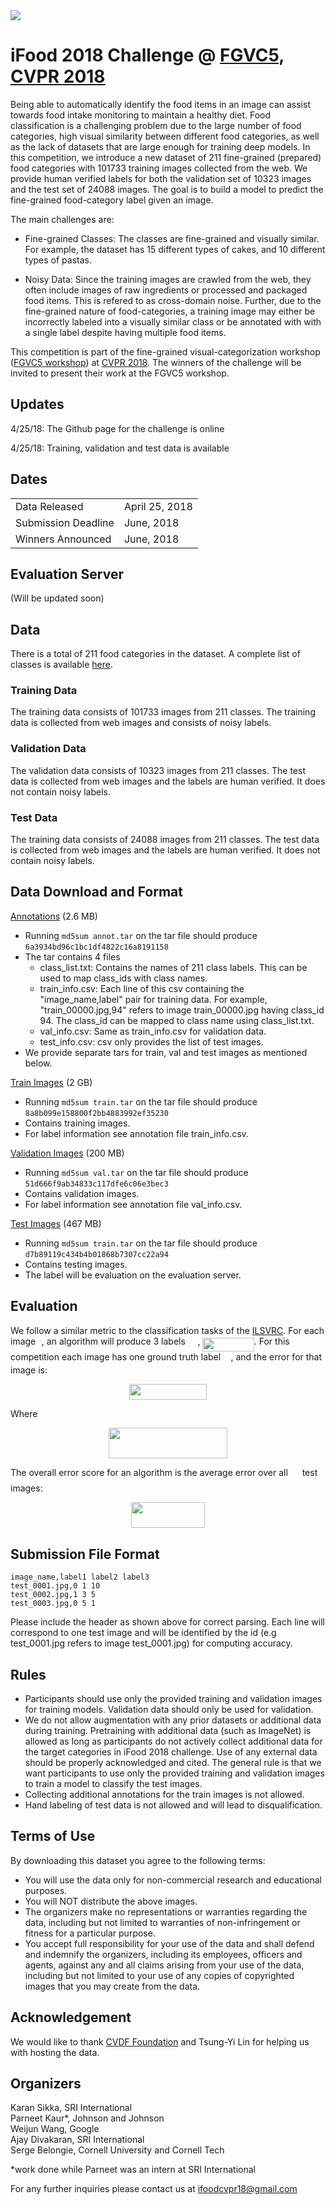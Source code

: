 <img src="https://rawgit.com/karansikka1/Foodx/master/assets/banner.png?invert_in_darkmode" align=middle/> 

# iFood 2018 Challenge @ [FGVC5](https://sites.google.com/view/fgvc5/home), [CVPR 2018](http://cvpr2018.thecvf.com/)
Being able to automatically identify the food items in an image can assist towards food intake monitoring to maintain a healthy diet. Food classification is a challenging problem due to the large number of food categories, high visual similarity between different food categories, as well as the lack of datasets that are large enough for training deep models. In this competition, we introduce a new dataset of 211 fine-grained (prepared) food categories with 101733 training images collected from the web. We provide human verified labels for both the validation set of 10323 images and the test set of 24088 images. The goal is to build a model to predict the fine-grained food-category label given an image.

The main challenges are:

* Fine-grained Classes: The classes are fine-grained and visually similar. For example, the dataset has 15 different types of cakes, and 10 different types of pastas.

* Noisy Data: Since the training images are crawled from the web, they often include images of raw ingredients or processed and packaged food items. This is refered to as cross-domain noise. Further, due to the fine-grained nature of food-categories, a training image may either be incorrectly labeled into a visually similar class or be annotated with with a single label despite having multiple food items. 

This competition is part of the fine-grained visual-categorization workshop ([FGVC5 workshop](https://sites.google.com/view/fgvc5/home)) at [CVPR 2018](http://cvpr2018.thecvf.com/). The winners of the challenge will be invited to present their work at the FGVC5 workshop.

## Updates
4/25/18: The Github page for the challenge is online

4/25/18: Training, validation and test data is available

## Dates
|||
|------|---------------|
Data Released|April 25, 2018|
Submission Deadline|June, 2018|
Winners Announced|June, 2018|

## Evaluation Server
(Will be updated soon)

## Data
There is a total of 211 food categories in the dataset. A complete list of classes is available [here](https://rawgit.com/karansikka1/Foodx/master/class_list.txt).


### Training Data
The training data consists of 101733 images from 211 classes. The training data is collected from web images and consists of noisy labels.

### Validation Data
The validation data consists of 10323 images from 211 classes. The test data is collected from web images and the labels are human verified. It does not contain noisy labels.

### Test Data
The training data consists of 24088 images from 211 classes. The test data is collected from web images and the labels are human verified. It does not contain noisy labels.

## Data Download and Format
[Annotations](https://food-x.s3.amazonaws.com/annot.tar) (2.6 MB)
* Running `md5sum annot.tar` on the tar file should produce `6a3934bd96c1bc1df4822c16a8191158`
* The tar contains 4 files
     * class_list.txt: Contains the names of 211 class labels. This can be used to map class_ids with class names.
     * train_info.csv: Each line of this csv containing the "image_name,label" pair for training data. For example, "train_00000.jpg,94" refers to image train_00000.jpg having class_id 94. The class_id can be mapped to class name using class_list.txt. 
     * val_info.csv: Same as train_info.csv for validation data.
     * test_info.csv: csv only provides the list of test images.
 * We provide separate tars for train, val and test images as mentioned below.

[Train Images](https://food-x.s3.amazonaws.com/train.tar) (2 GB)
* Running `md5sum train.tar` on the tar file should produce `8a8b099e158800f2bb4883992ef35230`
* Contains training images.
* For label information see annotation file train_info.csv. 

[Validation Images](https://food-x.s3.amazonaws.com/val.tar) (200 MB)
* Running `md5sum val.tar` on the tar file should produce `51d666f9ab34833c117dfe6c06e3bec3`
* Contains validation images.
* For label information see annotation file val_info.csv. 

[Test Images](https://food-x.s3.amazonaws.com/test.tar) (467 MB)
* Running `md5sum train.tar` on the tar file should produce `d7b89119c434b4b01868b7307cc22a94`
* Contains testing images.
* The label will be evaluation on the evaluation server.

## Evaluation
We follow a similar metric to the classification tasks of the [ILSVRC](http://image-net.org/challenges/LSVRC/2016/index#scene). For each image <img src="https://rawgit.com/visipedia/inat_comp/master/svgs/77a3b857d53fb44e33b53e4c8b68351a.svg?invert_in_darkmode" align=middle width=5.642109pt height=21.60213pt/>, an algorithm will produce 3 labels <img src="https://rawgit.com/visipedia/inat_comp/master/svgs/655bedbaf4a65f397b5041d0fdecde4c.svg?invert_in_darkmode" align=middle width=15.601905pt height=22.74591pt/>, <img src="https://rawgit.com/visipedia/inat_comp/master/svgs/946e592e2b2753a9272767ae3dd5b9a9.svg?invert_in_darkmode" align=middle width=82.4274pt height=21.60213pt/>. For this competition each image has one ground truth label <img src="https://rawgit.com/visipedia/inat_comp/master/svgs/681a37b53b66acbc455e39ca3e6f1c41.svg?invert_in_darkmode" align=middle width=12.444795pt height=14.10255pt/>, and the error for that image is:
<p align="center"><img src="https://rawgit.com/visipedia/inat_comp/master/svgs/7a42826f81c53c77e0fef3c827238d25.svg?invert_in_darkmode" align=middle width=123.403665pt height=24.865665pt/></p>
Where
<p align="center"><img src="https://rawgit.com/visipedia/inat_comp/master/svgs/7a45c501d5042bd031a267f008fa2ae6.svg?invert_in_darkmode" align=middle width=190.2021pt height=49.13139pt/></p>

The overall error score for an algorithm is the average error over all <img src="https://rawgit.com/visipedia/inat_comp/master/svgs/f9c4988898e7f532b9f826a75014ed3c.svg?invert_in_darkmode" align=middle width=14.94405pt height=22.38192pt/> test images:
<p align="center"><img src="https://rawgit.com/visipedia/inat_comp/master/svgs/444adcac0c7cbb4a8419ee1484625349.svg?invert_in_darkmode" align=middle width=118.05123pt height=41.069655pt/></p>


## Submission File Format
```
image_name,label1 label2 label3 
test_0001.jpg,0 1 10 
test_0002.jpg,1 3 5 
test_0003.jpg,0 5 1 
```

Please include the header as shown above for correct parsing. Each line will correspond to one test image and will be identified by the id (e.g test_0001.jpg refers to image test_0001.jpg) for computing accuracy.

## Rules

* Participants should use only the provided training and validation images for training models. Validation data should only be used for validation. 
* We do not allow augmentation with any prior datasets or additional data during training. Pretraining with additional data (such as ImageNet) is allowed as long as participants do not actively collect additional data for the target categories in iFood 2018 challenge. 
Use of any external data should be properly acknowledged and cited. The general rule is that we want participants to use only the provided training and validation images to train a model to classify the test images.
* Collecting additional annotations for the train images is not allowed. 
* Hand labeling of test data is not allowed and will lead to disqualification.
 


## Terms of Use
By downloading this dataset you agree to the following terms:

* You will use the data only for non-commercial research and educational purposes.
* You will NOT distribute the above images.
* The organizers make no representations or warranties regarding the data, including but not limited to warranties of non-infringement or fitness for a particular purpose.
* You accept full responsibility for your use of the data and shall defend and indemnify the  organizers, including its employees, officers and agents, against any and all claims arising from your use of the data, including but not limited to your use of any copies of copyrighted images that you may create from the data.

## Acknowledgement
We would like to thank [CVDF Foundation](http://www.cvdfoundation.org/) and Tsung-Yi Lin for helping us with hosting the data.

## Organizers
Karan Sikka, SRI International </br>
Parneet Kaur\*, Johnson and Johnson </br>
Weijun Wang, Google </br>
Ajay Divakaran, SRI International </br>
Serge Belongie, Cornell University and Cornell Tech </br>

\*work done while Parneet was an intern at SRI International

For any further inquiries please contact us at ifoodcvpr18@gmail.com
